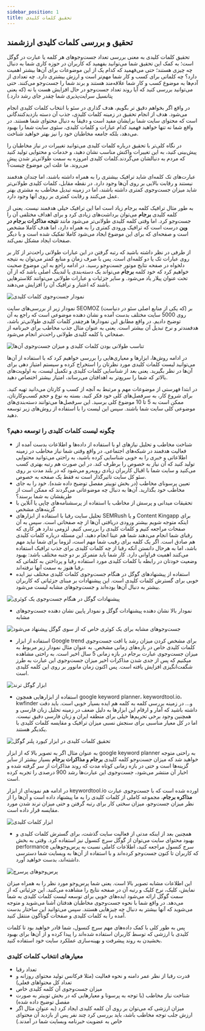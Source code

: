 ```yaml
---
sidebar_position: 1
title: تحقیق کلمات کلیدی
---
```


## تحقیق  و بررسی کلمات کلیدی ارزشمند

تحقیق کلمات کلیدی به معنی بررسی تعداد جست‌وجوهای هر کلمه یا عبارت در گوگل است؛ به کمک این تحقیق شما می‌توانید بفهمید که کاربران در حوزه کاری شما به دنبال چه چیزی هستند؛ حتی می‌فهمید که کدام یک از این موضوعات برای آن‌ها بیشتر اهمیت دارد؟ چه کلماتی برای کسب و کار شما مهم‌تر است و ارزش بیشتری دارد. چه تعدادی از آدم‌ها به موضوع کسب و کار شما علاقه‌مند هستند و برند شما را جست‌وجو می‌کنند. حتی می‌توانید بررسی کنید که آیا روند تعداد جست‌وجو در حال افزایش هست یا نه (که یعنی پتانسیل سرایت‌پذیری شما چقدر جای رشد دارد.)

در واقع اگر بخواهم دقیق تر بگویم، هدف گذاری در سئو با انتخاب کلمات کلیدی انجام می‌شود. هدف از انجام تحقیق در زمینه کلمات کلیدی، جذب آن دسته بازدیدکنندگانی است که محتوای سایت شما برایشان مفید است و دقیقاً به دنبال محتوای شما هستند. در واقع شما نه تنها خواهید فهمید کدام عبارات‌ و کلمات کلیدی، سئوی سایت شما را بهبود می‌دهد، بلکه جامعه مخاطبان خود را نیز بهتر خواهید شناخت.

در نگاه کلی‌تر با تحقیق درباره کلمات کلیدی می‌توانید تغییرات در نیاز مخاطبان را پیش‌بینی کنید، به این تغییرات واکنش مناسب نشان دهید، و خدمات و محتوایی تولید کنید که مردم به دنبالشان می‌گردند.کلمات کلیدی امروزه به سمت طولانی‌تر شدن پیش می‌روند. ما علت این موضوع چیست؟

عبارت‌های تک کلمه‌ای شاید ترافیک بیشتری را به همراه داشته باشند، اما چندان هدفمند نیستند و رقابت بالایی بر روی آن‌ها وجود دارد. در نقطه مقابل، کلمات کلیدی طولانی‌تر شاید میزان جست‌وجوی کمتری داشته باشند، اما در زمینه تبدیل مخاطب به مشتری بهتر عمل می‌کنند و رقابت کمتری بر روی آنها وجود دارد.

به طور مثال ترافیک کلمه برجام زیاد است اما این ترافیک خیلی هدفمند نیست. یعنی از کلمه کلیدی **برجام** می‌توان برداشت‌های زیادی کرد و برای اهداف مختلفی آن را جست‌وجو کرد. اما وقتی کلمه کلیدی طولانی‌تر می‌شود مانند **نتیجه مذاکرات برجام در وین** درست است که ترافیک ورودی کمتری را به همراه دارد، اما هدف کاملا مشخص است و صفحه‌ای که برای این موضوع ایجاد می‌شود کاملا تفکیک شده است و با دیگر صفحات ایجاد مشکل نمی‌کند.

از طرفی در نظر داشته باشید که رتبه گرفتن در این عبارات طولانی راحت‌تر از کار بر روی عبارات تک یا دو کلمه‌ای است. پس با صرف زمان و منابع کمتر می‌توان به نتیجه دلخواه در صفحه نتایج موتور جست‌وجو رسید. در ادامه راجع به این موضوع صحبت خواهیم کرد که خود کلمه **برجام** می‌تواند یک دسته‌بندی یا لندینگ اصلی باشد که از آن تحت عنوان پیلار یاد می‌شود. و سایر جزئیات و عبارات طولانی می‌توانند کلاسترهایی باشند که اعتبار و ترافیک آن را افزایش می‌دهند.

![نمودار جست‌وجوی کلمات کلیدی](./keywords.jpg)

نمودار زیر از بررسی‌های سایت SEOMOZ (که یکی از منابع اصلی سئو در دنیاست) بر روی 5000 سایت مختلف بدست آمده و نشان دهنده موضوعی است که راجع به آن توضیح دادیم. در واقع مطابق این نمودارها هرچقدر کلمات کلیدی طولانی‌تر باشد، هدفمندتر و نرخ تبدیل آن بیشتر است. یعنی به عنوان مثال جذب مخاطب برای خبرنامه از صفحاتی با کلمه کلیدی طولانی راحت‌تر انجام می‌شود.

![تناسب طولانی بودن کلمات کلیدی و میزان جست‌وجوی آن‌ها](./longtail-keywords.png)

در ادامه روش‌ها، ابزارها و معیاری‌هایی را بررسی خواهیم کرد که با استفاده از آن‌ها می‌توانید لیست کلمات کلیدی مورد نظرتان را استخراج کرده و سیستم امتیاز دهی برای آن‌ها در نظر بگیرید. یعنی بعد از شناسایی کلمات کلیدی و تکمیل لیست، به اولویت‌های بالاتر که شما را سریع‌تر به اهدافتان می‌رساند، امتیاز بیشتر اختصاص دهید.

در ابتدا فهرستی از موضوعات مهم و مرتبط به آنچه از کسب و کارتان می‌دانید تهیه کنید. برای شروع کار، به سرفصل‌های کلی خود فکر کنید. بسته به نوع و حجم کسب‌و‌کارتان، ممکن است به 5 تا 10 موضوع کلی برسید. این سرفصل‌ها می‌توانند دسته‌بندی‌های موضوعی کلی سایت شما باشند. سپس این لیست را با استفاده از روش‌های زیر توسعه دهید.

### چگونه لیست کلمات کلیدی را توسعه دهیم؟

-   شناخت مخاطب و تحلیل نیازهای او با استفاده از داده‌ها و اطلاعات بدست آمده از فعالیت هدفمند در شبکه‌های اجتماعی. در واقع وقتی شما نیاز مخاطب در زمینه اطلاعاتی و خبری را به خوبی شناسایی کرده باشید، به راحتی می‌توانید محتوایی تولید کنید که آن نیاز به خصوص را برطرف کند. در این صورت هم رتبه بهتری کسب می‌کنید و سایت شما با اقبال کاربران زیادی روبه‌رو می‌شود که در بلند مدت بر روی سئو کل سایت تاثیرگذار است نه فقط یک صفحه به خصوص.
-   تعیین پرسونای مخاطب (در بخش توییتر مفصل توضیح داده شده). خود را به جای مخاطب خود بگذارید. آن‌ها به دنبال چه موضوعاتی می‌گردند که ممکن است از طریقشان به شما برسند؟
-   تحقیقات میدانی و پرسش از مخاطب با استفاده از پرسشنامه‌های چاپی یا آنلاین با گزینه‌های مشخص
-   تحلیل سایت رقبا با استفاده از ابزارهای SEMRush و یا Content Kingapp برای اینکه متوجه شویم بیشتر ورودی دریافتی آن‌ها از چه صفحاتی است. سپس به آن صفحات مراجعه کنیم و کلمات کلیدی را بررسی کنیم. لزومی ندارد هر کاری که رقبای شما انجام می‌دهند شما هم عینا انجام دهید. این مسئله درباره کلمات کلیدی هم صادق است. اگر یک کلمه برای رقیب شما مهم است، لزوما برای شما نباید مهم باشد، اما به هرحال دانستن آنکه رقبا از چه کلمات کلیدی برای جذب ترافیک استفاده می‌کنند اهمیت فراوانی دارد. کار شما باید متمرکز بر دو جنبه مختلف باشد: بهبود وضعیت خودتان در رابطه با کلمات کلیدی مورد استفاده رقبا و پرداختن به کلماتی که رقبا هنوز به سمت آنها نرفته‌اند.
-   استفاده از پیشنهاد‌های گوگل در هنگام جست‌وجوی کلمات کلیدی مختلف نیز ایده خوبی برای گسترش کلمات کلیدی است. این پیشنهادات بر مبنای جزئیاتی که کاربران بیشتر به دنبال آن‌ها بوده‌اند و جست‌وجوهای مشابه لیست می‌شود.

![پیشنهادات گوگل در هنگا‌م جست‌وجوی یک کوئری](./google-sugestion.png)

- نمودار بالا نشان دهنده پیشنهادات گوگل و نمودار پایین نشان دهنده جست‌وجوهای مشابه

![جست‌وجوهای مشابه برای یک کوئری خاص که از سوی گوگل پیشنهاد می‌شود](./related-searchs.png)


-   استفاده از ابزار Google trend برای مشخص کردن میزان رشد یا افت جست‌وجوی کلمات کلیدی خاص در بازه‌های زمانی مشخص. به عنوان مثال نمودار زیر مربوط به میزان جست‌وجوی عبارت برجام در بازه زمانی 5 سال اخیر است. به راحتی مشاهده میکنیم که پس از جدی شدن مذاکرات اخیر میزان جست‌وجوی این عبارت به طرز شگفت‌انگیزی افزایش یافته است. پس اکنون زمان مانوور بر روی این کلمه کلیدی است.

![ابزار گوگل ترند](./trends.jpg)

-   استفاده از ابزارهایی همچون google keyword planner، keywordtool.io، kwfinder و... در زمینه بررسی کلمه به کلمه هم ایده بسیار خوبی است. باید دقت داشته باشید که آمار و ارقام این ابزارها به دلیل ضعف در زمینه تحلیل زبان فارسی و همچنین وجود برخی تحریم‌ها خیلی برای منطقه ایران و زبان فارسی دقیق نیست. اما در کل معیار مناسبی برای سنجش نسبی میزان ترافیک و مقایسه کلمات کلیدی با یکدیگر هستند.

![تحقیق کلمات کلیدی در ابزار کیورد پلنر گوگل](./keyword-planner.jpg)

به عنوان مثال اگر به تصویر بالا که از ابزار google keyword planner به راحتی متوجه خواهید شد که میزان جست‌وجو کلمه کلیدی **برجام و مذاکرات برجام** بسیار بیشتر از سایر گزینه‌ها است و حتی در بازه زمانی کوتاه مدت که روند مذاکرات از سر گرفته شده و اخبار آن منتشر می‌شود، جست‌وجوی این عبارت‌ها رشد 900 درصدی را تجربه کرده است.

در ادامه هم نمونه‌ای از ابزار keywordtool.io اورده شده است که با جست‌وجوی عبارت **مذاکره برجام**، مجموعه کاملی از کلمات کلیدی را به ما پیشنهاد داده است و آن‌ها را از نظر میزان جست‌وجو، میزان سختی کار برای رتبه گرفتن و حتی میزان ترند شدن مورد مقایسه قرار داده است.

![ابزار کلمات کلیدی](./keywordtool.jpg)

-   همچنین بعد از اینکه مدتی از فعالیت سایت گذشت، برای گسترش کلمات کلیدی و بهبود محتوای سایت می‌توان از گوگل سرچ کنسول نیز استفاده کرد. وقتی به بخش performance سرج کنسول مراجعه کنید، اطلاعات کاملی نسبت به پرس‌وجوهایی که کاربران تا کنون جست‌وجو کرده‌اند و با استفاده از آن‌ها به وبسایت شما دسترسی داشته‌اند، بدست خواهید آورد.

![پرس‌وجوهای پرسرچ](./console-query.png)

این اطلاعات مشابه تصویر بالا است. یعنی شما پرس‌وجو مورد نظر را به همراه میزان نمایش، کلیک، نرخ کلیک و رتبه آن در صفحه نتایج را مشاهده می‌کنید. این جزئیاتی که از سمت گوگل ارائه می‌شود ایده‌های خوبی برای توسعه لیست کلمات کلیدی به شما می‌دهد. در واقع شما با نحوه جست‌وجوی مخاطبان هدفتان آشنا می‌شوید و متوجه می‌شوید که آنها بیشتر به دنبال چه چیزهایی هستند. سپس می‌توانید این ساختار بدست آمده را به کلمات کلیدی و صفحات گوناگون منتقل کنید.

پس به طور کلی با کمک داده‌های مهم سرچ کنسول، شما قادر خواهید بود تا کلمات کلیدی با ارزشی که توسط کاربران استفاده شده‌اند را پیدا کرده و از آن‌ها برای بهبود بخشیدن به روند پیشرفت و بهینه‌سازی عملکرد سایت خود استفاده کنید.

### معیارهای انتخاب کلمات کلیدی

-   تعداد رقبا
-   قدرت رقبا از نظر عمر دامنه و نحوه فعالیت (مثلا فرکانس تولید محتوای روزانه و تعداد کل محتواهای فعلی)
-   میزان جست‌وجوی آن کلمه کلیدی خاص
-   شناخت نیاز مخاطب (با توجه به پرسونا و معیارهایی که در بخش توییتر به صورت مفصل توضیح داده شده)
-   میزان ارزشی که می‌توان بر روی آن کلمه کلیدی ایجاد کرد (به عنوان مثال اگر ارزش جلب توجه مخاطب باشد، باید بررسی کرد چند نفر پس از بازدید آن محتوای خاص به عضویت خبرنامه وبسایت شما در آمدند.)
